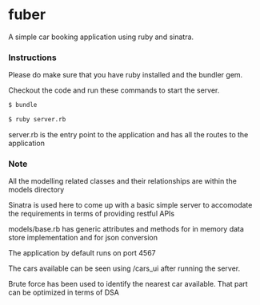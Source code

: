 # fuber
A simple car booking application using ruby and sinatra.

### Instructions

Please do make sure that you have ruby installed and the bundler gem.

Checkout the code and run these commands to start the server.

```sh
$ bundle
```

```sh
$ ruby server.rb
```

server.rb is the entry point to the application and has all the routes to the application

### Note

All the modelling related classes and their relationships are within the models directory

Sinatra is used here to come up with a basic simple server to accomodate the requirements in terms of providing restful APIs 

models/base.rb has generic attributes and methods for in memory data store implementation and for json conversion

The application by default runs on port 4567

The cars available can be seen using /cars_ui after running the server.

Brute force has been used to identify the nearest car available. That part can be optimized in terms of DSA
